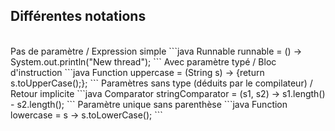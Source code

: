 ## Différentes notations
<br>
Pas de paramètre / Expression simple
```java
Runnable runnable = () -> System.out.println("New thread");
```
Avec paramètre typé / Bloc d'instruction
```java
Function<String,String> uppercase = (String s) -> {return s.toUpperCase();};
```
Paramètres sans type (déduits par le compilateur) / Retour implicite
```java
Comparator<String> stringComparator = (s1, s2) -> s1.length() - s2.length();
```
Paramètre unique sans parenthèse
```java
Function<String, String> lowercase = s -> s.toLowerCase();
```
